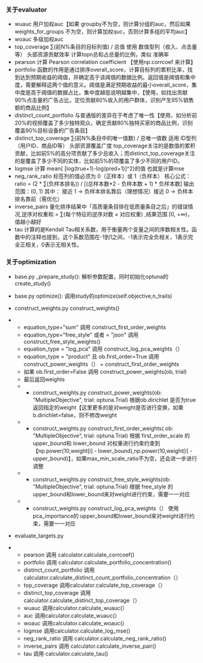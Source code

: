 ### 关于evaluator
- wuauc 用户加权auc【如果 groupby不为空，则计算分组的auc，然后如果 weights_for_groups 不为空，则计算加权quc，否则计算多组的平均auc】
- woauc 多级加权auc
- top_coverage ∑(前N%条目的目标列值) / 总值  使用 数值型列（收入、点击量等） 头部资源贡献效率 计算topn总和占总量的比例，类似 准确率
- pearson 计算 Pearson correlation coefficient 【使用np.corrcoef 来计算】
- portfolio 函数的作用是通过排序overall_score，计算目标列的累积比率，找到达到预期收益的阈值，并确定高于该阈值的数据比例。返回值是阈值和集中度，需要解释这两个值的意义。阈值是满足预期收益的最小overall_score，集中度是高于阈值的数据占比，集中度越低说明越集中，【使用，如找出贡献90%点击量的广告占比，定位贡献80%收入的用户群体，识别产生95%销售额的商品比例】
- distinct_count_portfolio 与普通版的差异在于考虑了唯一性【使用，如分析前20%的视频覆盖了多少独特观众，确定贡献80%独特买家的商品比例，识别覆盖90%目标设备的广告条目】
- distinct_top_coverage ∑(前N%条目中的唯一值数) / 总唯一值数 适用 ID型列（用户ID、商品ID等） 头部资源覆盖广度 top_coverage关注的是数值的累积贡献，比如前5%的高分项贡献了多少总收入；而distinct_top_coverage关注的是覆盖了多少不同的实体，比如前5%的项覆盖了多少不同的用户ID。
- logmse  计算 mean{ [log(true+1)-log(pred+1)]^2}的值 也就是计算mse
- neg_rank_ratio 标签列的值必须为 0（正样本）或 1（负样本） 核心公式： ratio = (2 * ∑(负样本排名)) / [(总样本数*2 - 负样本数 + 1) * 负样本数]   输出范围：(0, 1) 其中： 接近 1 → 负样本排名靠后（理想情况）接近 0 → 负样本排名靠前（需优化）
- inverse_pairs  量化排序结果中「高质量条目排在低质量条目之后」的错误情况,逆序对权重和 = ∑(每个特征的逆序对数 × 对应权重) ,结果范围 [0, +∞)，值越小越好
- tau  计算的是Kendall Tau相关系数，用于衡量两个变量之间的序数相关性。函数中的注释也提到，这个系数范围在-1到1之间，-1表示完全负相关，1表示完全正相关，0表示无相关性。
### 关于optimization
- base.py  _prepare_study(): 解析参数配置，同时初始化optuna的create_study()
- base.py  optimize(): 调用study的optimize(self.objective,n_trails)
- construct_weights.py construct_weights() 
- - equation_type="sum" 调用  construct_first_order_weights
  - equation_type="free_style" 或者 = "json" 调用 construct_free_style_weights()
  - equation_type = "log_pca" 调用 construct_log_pca_weights（）
  - equation_type = "product"  且 ob.first_order=True 调用 construct_power_weights（） + construct_first_order_weights
  - 如果  ob.first_order=False 调用 construct_power_weights(ob, trial)
  - 最后返回weights
  - - construct_weights.py construct_power_weights(ob: "MultipleObjective", trial: optuna.Trial) 根据ob.dirichlet 是否为true返回指定的weight【这里更多的是对weight是否进行变换，如果b.dirichlet=false，则不修改weight
  - - construct_weights.py construct_first_order_weights( ob: "MultipleObjective", trial: optuna.Trial) 根据 first_order_scale 的 upper_bound和 lower_bound 对权重进行约束约束到【np.power(10,weight[i] - lower_bound),np.power(10,weight[i] - upper_bound)】，如果max_min_scale_ratio不为空，还会进一步进行调整
  - - construct_weights.py construct_free_style_weights(ob: "MultipleObjective", trial: optuna.Trial) 根据 free_style 的upper_bound和lower_bound来对weight进行约束，需要一一对应
  - - construct_weights.py  construct_log_pca_weights（） 使用 pca_importance的 upper_bound和lower_bound来对weight进行约束，需要一一对应

- evaluate_targets.py
- -  pearson 调用 calculator.calculate_corrcoef()
  -  portfolio 调用 calculator.calculate_portfolio_concentration()
  -  distinct_count_portfolio  调用 calculator.calculate_distinct_count_portfolio_concentration（）
  -  top_coverage 调用calculator.calculate_top_coverage（）
  -  distinct_top_coverage 调用 calculator.calculate_distinct_top_coverage（）
  -  wuauc 调用calculator.calculate_wuauc(）
  -  auc 调用calculator.calculate_wuauc(）
  -  woauc 调用calculator.calculate_woauc()
  -  logmse 调用calculator.calculate_log_mse()
  -  neg_rank_ratio 调用 calculator.calculate_neg_rank_ratio()
  -  inverse_pairs  调用 calculator.calculate_inverse_pair()
  -  tau 调用 calculator.calculate_tau()
